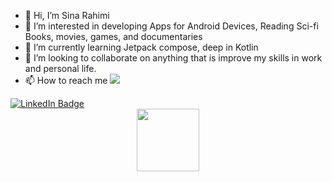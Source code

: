 - 👋 Hi, I’m Sina Rahimi
- 👀 I’m interested in developing Apps for Android Devices, Reading Sci-fi Books, movies, games, and documentaries 
- 🌱 I’m currently learning Jetpack compose, deep in Kotlin 
- 💞️ I’m looking to collaborate on anything that is improve my skills in work and personal life.
- 📫 How to reach me <img src="{[BadgeURLHere](https://img.shields.io/badge/LinkedIn-0077B5?style=for-the-badge&logo=linkedin&logoColor=white)}" /> 	
<div id="badges">
  <a href="https://www.linkedin.com/in/sina-rahimi/">
    <img src="https://img.shields.io/badge/LinkedIn-blue?style=for-the-badge&logo=linkedin&logoColor=white" alt="LinkedIn Badge"/>
  </a>
<div id="header" align="center">
  <img src="https://media.giphy.com/media/M9gbBd9nbDrOTu1Mqx/giphy.gif" width="100"/>
</div>
</div>

<!---
Sinarahimi/Sinarahimi is a ✨ special ✨ repository because its `README.md` (this file) appears on your GitHub profile.
You can click the Preview link to take a look at your changes.
--->

